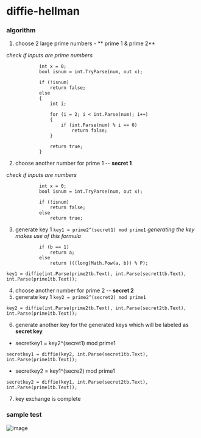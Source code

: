# diffie-hellman

### algorithm
1. choose 2 large prime numbers - ** prime 1 & prime 2**

*_check if inputs are prime numbers_*
```
            int x = 0;
            bool isnum = int.TryParse(num, out x);

            if (!isnum)
                return false;
            else
            {
                int i;

                for (i = 2; i < int.Parse(num); i++)
                {
                    if (int.Parse(num) % i == 0)
                        return false;
                }

                return true;
            }
```

2. choose another number for prime 1 -- **secret 1**

*_check if inputs are numbers_*
```
            int x = 0;
            bool isnum = int.TryParse(num, out x);

            if (!isnum)
                return false;
            else
                return true;
```

3. generate key 1 ```key1 = prime2^(secret1) mod prime1```
*_generating the key makes use of this formula_*
```
            if (b == 1)
                return a;
            else
                return (((long)Math.Pow(a, b)) % P);
```

```
key1 = diffie(int.Parse(prime2tb.Text), int.Parse(secret1tb.Text), int.Parse(prime1tb.Text));
```

4. choose another number for prime 2 -- **secret 2**
5. generate key 1 ```key2 = prime2^(secret2) mod prime1```
```
key2 = diffie(int.Parse(prime2tb.Text), int.Parse(secret2tb.Text), int.Parse(prime1tb.Text));
```

6. generate another key for the generated keys which will be labeled as **secret key**
- secretkey1 = key2^(secret1) mod prime1
```
secretkey1 = diffie(key2, int.Parse(secret1tb.Text), int.Parse(prime1tb.Text));
```

- secretkey2 = key1^(secre2) mod prime1
```
secretkey2 = diffie(key1, int.Parse(secret2tb.Text), int.Parse(prime1tb.Text));
```
7. key exchange is complete

### sample test
![image](https://user-images.githubusercontent.com/52037251/219642084-6b441952-f2b7-46e1-af3c-c533e39eb2d9.png)
